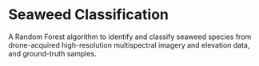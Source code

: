# Seaweed Classification

A Random Forest algorithm to identify and classify seaweed species from drone-acquired high-resolution multispectral imagery and elevation data, and ground-truth samples.